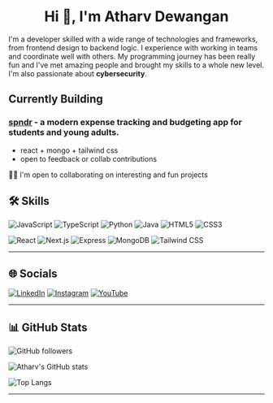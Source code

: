 <h1 align="center">Hi 👋, I'm Atharv Dewangan</h1>

I'm a developer skilled with a wide range of technologies and frameworks, from frontend design to backend logic. I experience with working in teams and coordinate well with others. My programming journey has been really fun and I've met amazing people and brought my skills to a whole new level. I'm also passionate about **cybersecurity**.

## Currently Building

### [spndr](https://github.com/RRI-Atharv37/spndr) - a modern expense tracking and budgeting app for students and young adults.
- react + mongo + tailwind css
- open to feedback or collab contributions

🤝🏻 I'm open to collaborating on interesting and fun projects

## 🛠 Skills

![JavaScript](https://img.shields.io/badge/-JavaScript-black?style=for-the-badge&logo=javascript)
![TypeScript](https://img.shields.io/badge/-TypeScript-black?style=for-the-badge&logo=typescript)
![Python](https://img.shields.io/badge/-Python-black?style=for-the-badge&logo=python)
![Java](https://img.shields.io/badge/-Java-black?style=for-the-badge&logo=java)
![HTML5](https://img.shields.io/badge/-HTML5-black?style=for-the-badge&logo=html5)
![CSS3](https://img.shields.io/badge/-CSS3-black?style=for-the-badge&logo=css3)

![React](https://img.shields.io/badge/-React-black?style=for-the-badge&logo=react)
![Next.js](https://img.shields.io/badge/-Next.js-black?style=for-the-badge&logo=next.js)
![Express](https://img.shields.io/badge/-Express-black?style=for-the-badge&logo=express)
![MongoDB](https://img.shields.io/badge/-MongoDB-black?style=for-the-badge&logo=mongodb)
![Tailwind CSS](https://img.shields.io/badge/-Tailwind_CSS-black?style=for-the-badge&logo=tailwind-css)

---

## 🌐 Socials

[![LinkedIn](https://img.shields.io/badge/-LinkedIn-0A66C2?style=for-the-badge&logo=linkedin&logoColor=white)](https://www.linkedin.com/in/dewanganatharv/)
[![Instagram](https://img.shields.io/badge/-Instagram-E4405F?style=for-the-badge&logo=instagram&logoColor=white)](https://instagram.com/itsatharv.lol)
[![YouTube](https://img.shields.io/badge/-YouTube-FF0000?style=for-the-badge&logo=youtube&logoColor=white)](https://youtube.com/@aatherf)

---

## 📊 GitHub Stats
![GitHub followers](https://img.shields.io/github/followers/RRI-Atharv37)

![Atharv's GitHub stats](https://github-readme-stats.vercel.app/api?username=rri-atharv37&theme=neon&show_icons=true)

![Top Langs](https://github-readme-stats.vercel.app/api/top-langs/?username=rri-atharv37&theme=neon&show_icons=true)

---

